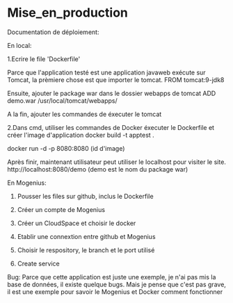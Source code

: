 # Mise_en_production
Documentation de déploiement:

  En local:
  
  1.Ecrire le file 'Dockerfile' 
  
  Parce que l'application testé est une application javaweb exécute sur Tomcat, la prèmiere chose est que importer le tomcat.
  FROM tomcat:9-jdk8
  
  Ensuite, ajouter le package war dans le dossier webapps de tomcat
  ADD demo.war /usr/local/tomcat/webapps/ 
  
  A la fin, ajouter les commandes de éxecuter le tomcat
  
  2.Dans cmd, utiliser les commandes de Docker éxecuter le Dockerfile et créer l'image d'application
  docker build -t apptest .
  
  docker run -d -p 8080:8080 (id d'image)
  
  Après finir, maintenant utilisateur peut utiliser le localhost pour visiter le site.
  http://localhost:8080/demo (demo est le nom du package war)
  
  En Mogenius:
  
  1. Pousser les files sur github, inclus le Dockerfile
  
  2. Créer un compte de Mogenius
  
  3. Créer un CloudSpace et choisir le docker
  
  4. Etablir une connextion entre github et Mogenius
  
  5. Choisir le respository, le branch et le port utilisé
  
  6. Create service
  
  Bug: Parce que cette application est juste une exemple, je n'ai pas mis la base de données, il existe quelque bugs. 
  Mais je pense que c'est pas grave, il est une exemple pour savoir le Mogenius et Docker comment fonctionner
  
